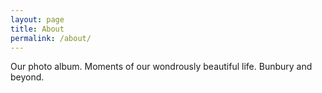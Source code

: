 ```yaml
---
layout: page
title: About
permalink: /about/
---
```


 Our photo album.  Moments of our wondrously beautiful life.  Bunbury and beyond.
